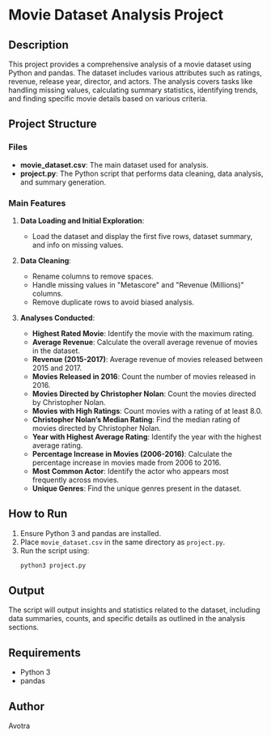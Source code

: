 # Movie Dataset Analysis Project

## Description
This project provides a comprehensive analysis of a movie dataset using Python and pandas. The dataset includes various attributes such as ratings, revenue, release year, director, and actors. The analysis covers tasks like handling missing values, calculating summary statistics, identifying trends, and finding specific movie details based on various criteria.

## Project Structure

### Files
- **movie_dataset.csv**: The main dataset used for analysis.
- **project.py**: The Python script that performs data cleaning, data analysis, and summary generation.

### Main Features
1. **Data Loading and Initial Exploration**:
   - Load the dataset and display the first five rows, dataset summary, and info on missing values.

2. **Data Cleaning**:
   - Rename columns to remove spaces.
   - Handle missing values in "Metascore" and "Revenue (Millions)" columns.
   - Remove duplicate rows to avoid biased analysis.

3. **Analyses Conducted**:
   - **Highest Rated Movie**: Identify the movie with the maximum rating.
   - **Average Revenue**: Calculate the overall average revenue of movies in the dataset.
   - **Revenue (2015-2017)**: Average revenue of movies released between 2015 and 2017.
   - **Movies Released in 2016**: Count the number of movies released in 2016.
   - **Movies Directed by Christopher Nolan**: Count the movies directed by Christopher Nolan.
   - **Movies with High Ratings**: Count movies with a rating of at least 8.0.
   - **Christopher Nolan’s Median Rating**: Find the median rating of movies directed by Christopher Nolan.
   - **Year with Highest Average Rating**: Identify the year with the highest average rating.
   - **Percentage Increase in Movies (2006-2016)**: Calculate the percentage increase in movies made from 2006 to 2016.
   - **Most Common Actor**: Identify the actor who appears most frequently across movies.
   - **Unique Genres**: Find the unique genres present in the dataset.

## How to Run
1. Ensure Python 3 and pandas are installed.
2. Place `movie_dataset.csv` in the same directory as `project.py`.
3. Run the script using:
   ```bash
   python3 project.py
   ```

## Output
The script will output insights and statistics related to the dataset, including data summaries, counts, and specific details as outlined in the analysis sections.

## Requirements
- Python 3
- pandas

## Author
Avotra
